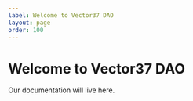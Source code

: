 ```yaml
---
label: Welcome to Vector37 DAO
layout: page
order: 100
---
```

# Welcome to Vector37 DAO

Our documentation will live here.